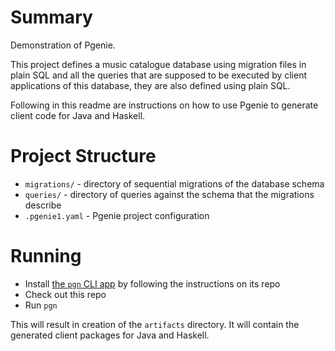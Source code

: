 # Summary

Demonstration of Pgenie. 

This project defines a music catalogue database using migration files in plain SQL and all the queries that are supposed to be executed by client applications of this database, they are also defined using plain SQL.

Following in this readme are instructions on how to use Pgenie to generate client code for Java and Haskell.

# Project Structure

- `migrations/` - directory of sequential migrations of the database schema
- `queries/` - directory of queries against the schema that the migrations describe
- `.pgenie1.yaml` - Pgenie project configuration

# Running

- Install [the `pgn` CLI app](https://github.com/pgenie-io/cli) by following the instructions on its repo
- Check out this repo
- Run `pgn`

This will result in creation of the `artifacts` directory. It will contain the generated client packages for Java and Haskell.
